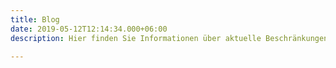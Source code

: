 ```yaml
---
title: Blog
date: 2019-05-12T12:14:34.000+06:00
description: Hier finden Sie Informationen über aktuelle Beschränkungen.

---
```

